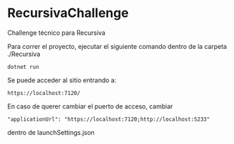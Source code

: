 # RecursivaChallenge
Challenge técnico para Recursiva

Para correr el proyecto, ejecutar el siguiente comando dentro de la carpeta ./Recursiva
```
dotnet run
```
Se puede acceder al sitio entrando a:
```
https://localhost:7120/
```
En caso de querer cambiar el puerto de acceso, cambiar
```
"applicationUrl": "https://localhost:7120;http://localhost:5233"
```
dentro de launchSettings.json

